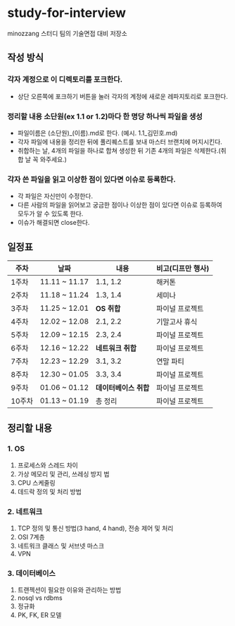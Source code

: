 # study-for-interview
minozzang 스터디 팀의 기술면접 대비 저장소



## 작성 방식

### 각자 계정으로 이 디렉토리를 포크한다.

- 상단 오른쪽에 포크하기 버튼을 눌러 각자의 계정에 새로운 레파지토리로 포크한다.



### 정리할 내용 소단원(ex 1.1 or 1.2)마다 한 명당 하나씩 파일을 생성

- 파일이름은 (소단원)_(이름).md로 한다. (예시. 1.1\_김민호.md)
- 각자 파일에 내용을 정리한 뒤에 풀리퀘스트를 보내 마스터 브랜치에 머지시킨다.
- 취합하는 날, 4개의 파일을 하나로 합쳐 생성한 뒤 기존 4개의 파일은 삭제한다.(취합 날 꼭 와주세요.)



### 각자 쓴 파일을 읽고 이상한 점이 있다면 이슈로 등록한다.

- 각 파일은 자신만이 수정한다.
- 다른 사람의 파일을 읽어보고 궁금한 점이나 이상한 점이 있다면 이슈로 등록하여 모두가 알 수 있도록 한다.
- 이슈가 해결되면 close한다.



## 일정표

| 주차   | 날짜          | 내용                  | 비고(디프만 행사) |
| ------ | ------------- | --------------------- | ----------------- |
| 1주차  | 11.11 ~ 11.17 | 1.1, 1.2              | 해커톤            |
| 2주차  | 11.18 ~ 11.24 | 1.3, 1.4              | 세미나            |
| 3주차  | 11.25 ~ 12.01 | **OS 취합**           | 파이널 프로젝트   |
| 4주차  | 12.02 ~ 12.08 | 2.1, 2.2              | 기말고사 휴식     |
| 5주차  | 12.09 ~ 12.15 | 2.3, 2.4              | 파이널 프로젝트   |
| 6주차  | 12.16 ~ 12.22 | **네트워크 취합**     | 파이널 프로젝트   |
| 7주차  | 12.23 ~ 12.29 | 3.1, 3.2              | 연말 파티         |
| 8주차  | 12.30 ~ 01.05 | 3.3, 3.4              | 파이널 프로젝트   |
| 9주차  | 01.06 ~ 01.12 | **데이터베이스 취합** | 파이널 프로젝트   |
| 10주차 | 01.13 ~ 01.19 | 총 정리               | 파이널 프로젝트   |



## 정리할 내용

### 1. OS 

1. 프로세스와 스레드 차이
2. 가상 메모리 및 관리, 쓰레싱 방지 법
3. CPU 스케줄링
4. 데드락 정의 및 처리 방법

### 2. 네트워크

1. TCP 정의 및 통신 방법(3 hand, 4 hand), 전송 제어 및 처리
2. OSI 7계층
3. 네트워크 클래스 및 서브넷 마스크
4. VPN

### 3. 데이터베이스

1. 트랜젝션이 필요한 이유와 관리하는 방법
2. nosql vs rdbms
3. 정규화
4. PK, FK, ER 모델
